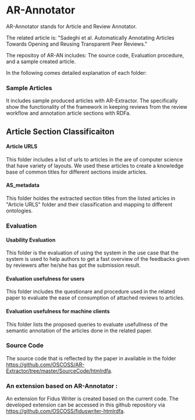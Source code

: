 # AR-Annotator
AR-Annotator stands for Article and Review Annotator.
 
The related article is: "Sadeghi et al. Automatically Annotating Articles Towards Opening and Reusing Transparent Peer Reviews." 

The repositoy of AR-AN includes:
  The source code, 
  Evaluation procedure,
  and a sample created article.      
  
  In the following comes detailed explanation of each folder:
  
  ### Sample Articles 
  
  It includes sample produced articles with AR-Extractor. The specifically show the functionality of the framework in keeping reviews from the review workflow and annotation article sections with RDFa.     
  
  ## Article Section Classificaiton 
  #### Article URLS
  This folder includes a list of urls to articles in the are of computer science that have variety of layouts. We used these articles to create a knowledge base of common titles for different sections inside articles.
  
  #### AS_metadata
  This folder holdes the extracted section titles from the listed articles in "Article URLS" folder and their classification and mapping to different ontologies. 
  
  ### Evaluation
  #### Usability Evaluation
  This folder is the evaluation of using the system in the use case that the system is used to help authors to get a fast overview of the feedbacks given by reviewers after he/she has got the submission result.
  #### Evaluation usefulness for users
 This folder includes the questionare and procedure used in the related paper to evaluate the ease of consumption of attached reviews to articles. 
 #### Evaluation usefulness for machine clients
 This folder lists the proposed queries to evaluate usefullness of the semantic annotation of the articles done in the related paper.
  
 ### Source Code
  The source code that is reflected by the paper in available in the folder https://github.com/OSCOSS/AR-Extractor/tree/master/SourceCode/htmlrdfa.

### An extension based on AR-Annotator :
An extension for Fidus Writer is created based on the current code. The developed extension can be accessed in this github repository via https://github.com/OSCOSS/fiduswriter-htmlrdfa. 
